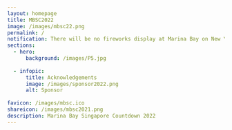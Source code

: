 ```yaml
---
layout: homepage
title: MBSC2022
image: /images/mbsc22.png
permalink: /
notification: There will be no fireworks display at Marina Bay on New Year’s Eve.
sections:
  - hero:
      background: /images/P5.jpg
      
  - infopic:
      title: Acknowledgements
      image: /images/sponsor2022.png
      alt: Sponsor
 
favicon: /images/mbsc.ico
shareicon: /images/mbsc2021.png
description: Marina Bay Singapore Countdown 2022
---
```

